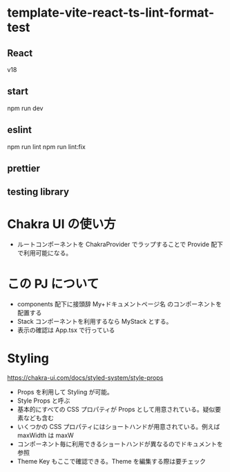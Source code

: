 # template-vite-react-ts-lint-format-test

## React

v18

## start

npm run dev

## eslint

npm run lint
npm run lint:fix

## prettier

## testing library

# Chakra UI の使い方

- ルートコンポーネントを ChakraProvider でラップすることで Provide 配下で利用可能になる。

# この PJ について

- components 配下に接頭辞 My+ドキュメントページ名 のコンポーネントを配置する
- Stack コンポーネントを利用するなら MyStack とする。
- 表示の確認は App.tsx で行っている

# Styling

https://chakra-ui.com/docs/styled-system/style-props

- Props を利用して Styling が可能。
- Style Props と呼ぶ
- 基本的にすべての CSS プロパティが Props として用意されている。疑似要素なども含む
- いくつかの CSS プロパティにはショートハンドが用意されている。例えば maxWidth は maxW
- コンポーネント毎に利用できるショートハンドが異なるのでドキュメントを参照
- Theme Key もここで確認できる。Theme を編集する際は要チェック
